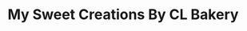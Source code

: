---
title: "My Sweet Creations By CL Bakery"
url: /amarillo/my-sweet-creations-by-cl-bakery/
shop: bakery
---